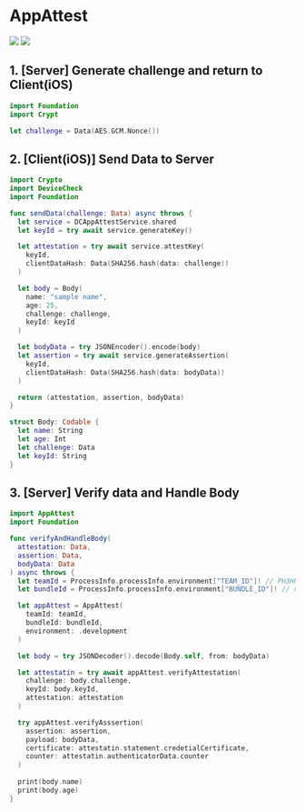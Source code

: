 # AppAttest

[![](https://img.shields.io/endpoint?url=https%3A%2F%2Fswiftpackageindex.com%2Fapi%2Fpackages%2Fzunda-pixel%2Fappattest-swift%2Fbadge%3Ftype%3Dswift-versions)](https://swiftpackageindex.com/zunda-pixel/appattest-swift)
[![](https://img.shields.io/endpoint?url=https%3A%2F%2Fswiftpackageindex.com%2Fapi%2Fpackages%2Fzunda-pixel%2Fappattest-swift%2Fbadge%3Ftype%3Dplatforms)](https://swiftpackageindex.com/zunda-pixel/appattest-swift)


## 1. [Server] Generate challenge and return to Client(iOS)

```swift
import Foundation
import Crypt

let challenge = Data(AES.GCM.Nonce())
```

## 2. [Client(iOS)] Send Data to Server

```swift
import Crypto
import DeviceCheck
import Foundation

func sendData(challenge: Data) async throws {
  let service = DCAppAttestService.shared
  let keyId = try await service.generateKey()

  let attestation = try await service.attestKey(
    keyId,
    clientDataHash: Data(SHA256.hash(data: challenge))
  )

  let body = Body(
    name: "sample name",
    age: 25,
    challenge: challenge,
    keyId: keyId
  )

  let bodyData = try JSONEncoder().encode(body)
  let assertion = try await service.generateAssertion(
    keyId,
    clientDataHash: Data(SHA256.hash(data: bodyData))
  )

  return (attestation, assertion, bodyData)
}

struct Body: Codable {
  let name: String
  let age: Int
  let challenge: Data
  let keyId: String
}
```

## 3. [Server] Verify data and Handle Body

```swift
import AppAttest
import Foundation

func verifyAndHandleBody(
  attestation: Data,
  assertion: Data,
  bodyData: Data
) async throws {
  let teamId = ProcessInfo.processInfo.environment["TEAM_ID"]! // PH3HCZ4AK6
  let bundleId = ProcessInfo.processInfo.environment["BUNDLE_ID"]! // com.example.memo

  let appAttest = AppAttest(
    teamId: teamId,
    bundleId: bundleId,
    environment: .development
  )

  let body = try JSONDecoder().decode(Body.self, from: bodyData)

  let attestatin = try await appAttest.verifyAttestation(
    challenge: body.challenge,
    keyId: body.keyId,
    attestation: attestation
  )

  try appAttest.verifyAsssertion(
    assertion: assertion,
    payload: bodyData,
    certificate: attestatin.statement.credetialCertificate,
    counter: attestatin.authenticatorData.counter
  )
  
  print(body.name)
  print(body.age)
}
```
